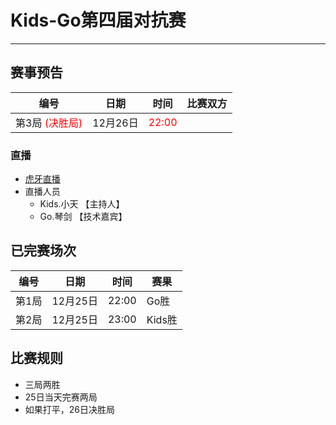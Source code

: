 # Kids-Go第四届对抗赛
---

## 赛事预告

|编号|日期|时间|比赛双方|
|----|--------|------|----|
|第3局 <font color="red">(决胜局)</font>|12月26日|<font color="red">22:00</font>|	

### 直播
- [虎牙直播](https://github.com/kidsmatch/KidsLeague2018/edit/master/README.md)
- 直播人员
  - Kids.小天 【主持人】
  - Go.琴剑 【技术嘉宾】

## 已完赛场次

|编号|日期|时间|赛果|
|----|----|----|----|
|第1局|12月25日|22:00|Go胜|
|第2局|12月25日|23:00|Kids胜|

## 比赛规则

- 三局两胜
- 25日当天完赛两局
- 如果打平，26日决胜局

